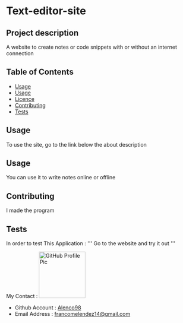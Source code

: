 # Text-editor-site

 ## Project description
 
 A website to create notes or code snippets with or without an internet connection

  ## Table of Contents ##
  * [Usage](#Usage)
  * [Usage](#Usage)
  * [Licence](#Wireframe)
  * [Contributing](#Contributing)
  * [Tests](#Tests)
  
## Usage
To use the site, go to the link below the about description

## Usage
You can use it to write notes online or offline

## Contributing 
I made the program

 ## Tests
 
 In order to test This Application :
 '''
Go to the website and try it out
 '''
 
My Contact :
<img src="https://github.com/Alenco98.png" alt="GitHub Profile Pic" width="125" height="125">
- Github Account :  [Alenco98](https://github.com/Alenco98)
- Email Address :  francomelendez14@gmail.com
  
